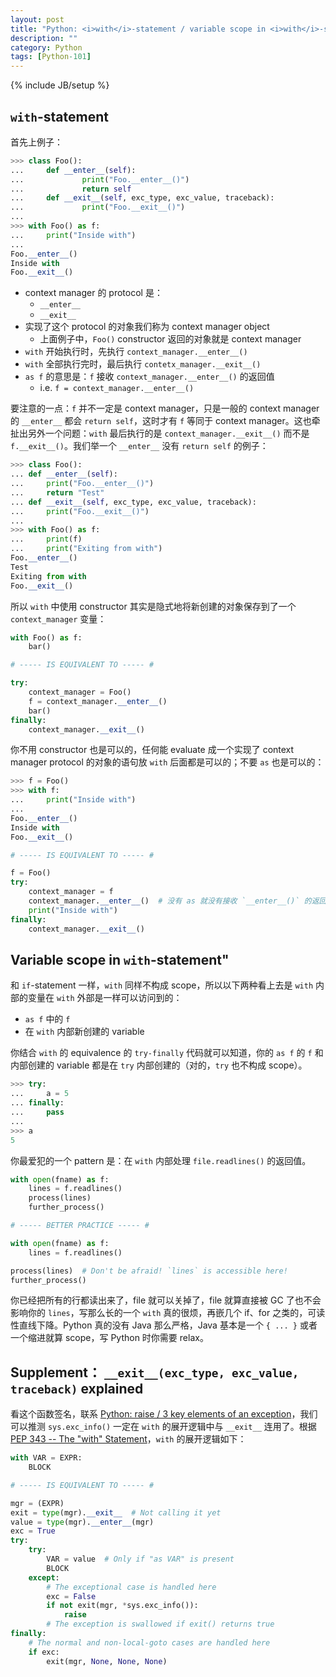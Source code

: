 ```yaml
---
layout: post
title: "Python: <i>with</i>-statement / variable scope in <i>with</i>-statement"
description: ""
category: Python
tags: [Python-101]
---
```

{% include JB/setup %}

## `with`-statement

首先上例子：

```python
>>> class Foo():
...     def __enter__(self):
...             print("Foo.__enter__()")
...             return self
...     def __exit__(self, exc_type, exc_value, traceback):
...             print("Foo.__exit__()")
... 
>>> with Foo() as f:
...     print("Inside with")
... 
Foo.__enter__()
Inside with
Foo.__exit__()
```

- context manager 的 protocol 是：
    - `__enter__`
    - `__exit__`
- 实现了这个 protocol 的对象我们称为 context manager object
    - 上面例子中，`Foo()` constructor 返回的对象就是 context manager
- `with` 开始执行时，先执行 `context_manager.__enter__()`
- `with` 全部执行完时，最后执行 `contetx_manager.__exit__()`
- `as f` 的意思是：`f` 接收 `context_manager.__enter__()` 的返回值
    - i.e. `f = context_manager.__enter__()`

要注意的一点：`f` 并不一定是 context manager，只是一般的 context manager 的 `__enter__` 都会 `return self`，这时才有 `f` 等同于 context manager。这也牵扯出另外一个问题：`with` 最后执行的是 `context_manager.__exit__()` 而不是 `f.__exit__()`。我们举一个 `__enter__` 没有 `return self` 的例子：

```python
>>> class Foo():
... def __enter__(self):
...     print("Foo.__enter__()")
...     return "Test"
... def __exit__(self, exc_type, exc_value, traceback):
...     print("Foo.__exit__()")
...   
>>> with Foo() as f:
...     print(f)
...     print("Exiting from with")
Foo.__enter__()
Test
Exiting from with
Foo.__exit__()
```

所以 `with` 中使用 constructor 其实是隐式地将新创建的对象保存到了一个 `context_manager` 变量：

```python
with Foo() as f:
    bar()

# ----- IS EQUIVALENT TO ----- #

try: 
    context_manager = Foo()
    f = context_manager.__enter__()
    bar()
finally:
    context_manager.__exit__()
```

你不用 constructor 也是可以的，任何能 evaluate 成一个实现了 context manager protocol 的对象的语句放 `with` 后面都是可以的；不要 `as` 也是可以的：

```python
>>> f = Foo()
>>> with f:
...     print("Inside with")
... 
Foo.__enter__()
Inside with
Foo.__exit__()

# ----- IS EQUIVALENT TO ----- #

f = Foo()
try: 
    context_manager = f
    context_manager.__enter__()  # 没有 as 就没有接收 `__enter__()` 的返回值
    print("Inside with")
finally:
    context_manager.__exit__()
```

## Variable scope in `with`-statement"

和 `if`-statement 一样，`with` 同样不构成 scope，所以以下两种看上去是 `with` 内部的变量在 `with` 外部是一样可以访问到的：

- `as f` 中的 `f`
- 在 `with` 内部新创建的 variable

你结合 `with` 的 equivalence 的 `try-finally` 代码就可以知道，你的 `as f` 的 `f` 和内部创建的 variable 都是在 `try` 内部创建的（对的，`try` 也不构成 scope）。

```python
>>> try:
...     a = 5
... finally:
...     pass
... 
>>> a
5
```

你最爱犯的一个 pattern 是：在 `with` 内部处理 `file.readlines()` 的返回值。

```python
with open(fname) as f:
    lines = f.readlines()
    process(lines)
    further_process()

# ----- BETTER PRACTICE ----- #

with open(fname) as f:
    lines = f.readlines()

process(lines)  # Don't be afraid! `lines` is accessible here!
further_process()
```

你已经把所有的行都读出来了，file 就可以关掉了，file 就算直接被 GC 了也不会影响你的 `lines`，写那么长的一个 `with` 真的很烦，再嵌几个 if、for 之类的，可读性直线下降。Python 真的没有 Java 那么严格，Java 基本是一个 `{ ... }` 或者一个缩进就算 scope，写 Python 时你需要 relax。 

## Supplement： `__exit__(exc_type, exc_value, traceback)` explained

看这个函数签名，联系 [Python: raise / 3 key elements of an exception](/python/2017/08/28/python-raise-3-key-elements-of-an-exception)，我们可以推测 `sys.exc_info()` 一定在 `with` 的展开逻辑中与 `__exit__` 连用了。根据 [PEP 343 -- The "with" Statement](https://www.python.org/dev/peps/pep-0343/#id38)，`with` 的展开逻辑如下：

```python
with VAR = EXPR:
    BLOCK

# ----- IS EQUIVALENT TO ----- #

mgr = (EXPR)
exit = type(mgr).__exit__  # Not calling it yet
value = type(mgr).__enter__(mgr)
exc = True
try:
    try:
        VAR = value  # Only if "as VAR" is present
        BLOCK
    except:
        # The exceptional case is handled here
        exc = False
        if not exit(mgr, *sys.exc_info()):
            raise
        # The exception is swallowed if exit() returns true
finally:
    # The normal and non-local-goto cases are handled here
    if exc:
        exit(mgr, None, None, None)
```